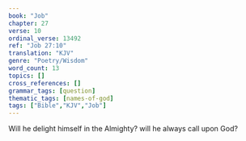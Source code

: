 ```yaml
---
book: "Job"
chapter: 27
verse: 10
ordinal_verse: 13492
ref: "Job 27:10"
translation: "KJV"
genre: "Poetry/Wisdom"
word_count: 13
topics: []
cross_references: []
grammar_tags: [question]
thematic_tags: [names-of-god]
tags: ["Bible","KJV","Job"]
---
```

Will he delight himself in the Almighty? will he always call upon God?
